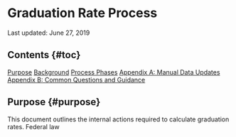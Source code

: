 # Graduation Rate Process
Last updated: June 27, 2019

## Contents {#toc}
[Purpose](#purpose)
[Background](#background)
[Process Phases](#phases)
[Appendix A: Manual Data Updates](#appendixA)
[Appendix B: Common Questions and Guidance](#appendixB)

## Purpose {#purpose}
This document outlines the internal actions required to calculate graduation rates. Federal law 
